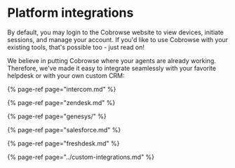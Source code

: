 # Platform integrations

By default, you may login to the Cobrowse website to view devices, initiate sessions, and manage your account. If you'd like to use Cobrowse with your existing tools, that's possible too - just read on!

We believe in putting Cobrowse where your agents are already working. Therefore, we've made it easy to integrate seamlessly with your favorite helpdesk or with your own custom CRM:

{% page-ref page="intercom.md" %}

{% page-ref page="zendesk.md" %}

{% page-ref page="genesys/" %}

{% page-ref page="salesforce.md" %}

{% page-ref page="freshdesk.md" %}

{% page-ref page="../custom-integrations.md" %}



